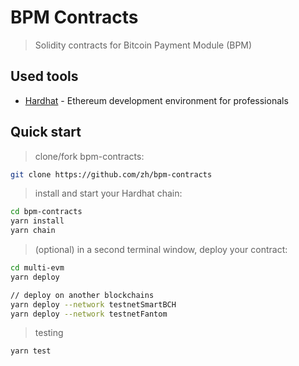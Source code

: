 # BPM Contracts

> Solidity contracts for Bitcoin Payment Module (BPM)

## Used tools

* [Hardhat](https://hardhat.org/) - Ethereum development environment for professionals

## Quick start

> clone/fork bpm-contracts:

```bash
git clone https://github.com/zh/bpm-contracts
```

> install and start your Hardhat chain:

```bash
cd bpm-contracts
yarn install
yarn chain
```

> (optional) in a second terminal window, deploy your contract:

```bash
cd multi-evm
yarn deploy

// deploy on another blockchains
yarn deploy --network testnetSmartBCH
yarn deploy --network testnetFantom
```

> testing

```bash
yarn test
```
